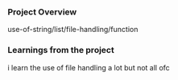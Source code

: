 ### Project Overview

 use-of-string/list/file-handling/function


### Learnings from the project

 i learn the use of file handling a lot but not all ofc


